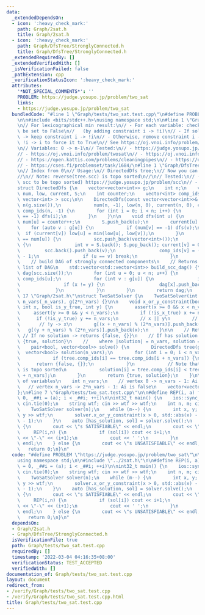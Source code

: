 ```yaml
---
data:
  _extendedDependsOn:
  - icon: ':heavy_check_mark:'
    path: Graph/2sat.h
    title: Graph/2sat.h
  - icon: ':heavy_check_mark:'
    path: Graph/DfsTree/StronglyConnected.h
    title: Graph/DfsTree/StronglyConnected.h
  _extendedRequiredBy: []
  _extendedVerifiedWith: []
  _isVerificationFailed: false
  _pathExtension: cpp
  _verificationStatusIcon: ':heavy_check_mark:'
  attributes:
    '*NOT_SPECIAL_COMMENTS*': ''
    PROBLEM: https://judge.yosupo.jp/problem/two_sat
    links:
    - https://judge.yosupo.jp/problem/two_sat
  bundledCode: "#line 1 \"Graph/tests/two_sat.test.cpp\"\n#define PROBLEM \"https://judge.yosupo.jp/problem/two_sat\"\
    \n\n#include <bits/stdc++.h>\nusing namespace std;\n\n#line 1 \"Graph/2sat.h\"\
    \n// For lexicographical min result:\n// - For each variable: check if it can\
    \ be set to False\n//   (by adding constraint i -> !i)\n// - If solver.solve()\
    \ -> keep constraint i -> !i\n// - Otherwise, remove constraint i -> !i, and add\
    \ !i -> i to force it to True\n// See https://oj.vnoi.info/problem/icpc21_mt_i\n\
    \n// Variables: 0 -> n-1\n// Tested:\n// - https://judge.yosupo.jp/problem/two_sat\n\
    // - https://oj.vnoi.info/problem/twosat\n// - https://oj.vnoi.info/problem/elect\n\
    // - https://open.kattis.com/problems/cleaningpipes\n// - https://oj.vnoi.info/problem/icpc21_mt_i\n\
    // - https://cses.fi/problemset/task/1684/\n#line 1 \"Graph/DfsTree/StronglyConnected.h\"\
    \n// Index from 0\n// Usage:\n// DirectedDfs tree;\n// Now you can use tree.scc\n\
    //\n// Note: reverse(tree.scc) is topo sorted\n//\n// Tested:\n// - (requires\
    \ scc to be topo sorted) https://judge.yosupo.jp/problem/scc\n// - https://cses.fi/problemset/task/1686/\n\
    struct DirectedDfs {\n    vector<vector<int>> g;\n    int n;\n    vector<int>\
    \ num, low, current, S;\n    int counter;\n    vector<int> comp_ids;\n    vector<\
    \ vector<int> > scc;\n\n    DirectedDfs(const vector<vector<int>>& _g) : g(_g),\
    \ n(g.size()),\n            num(n, -1), low(n, 0), current(n, 0), counter(0),\
    \ comp_ids(n, -1) {\n        for (int i = 0; i < n; i++) {\n            if (num[i]\
    \ == -1) dfs(i);\n        }\n    }\n\n    void dfs(int u) {\n        low[u] =\
    \ num[u] = counter++;\n        S.push_back(u);\n        current[u] = 1;\n    \
    \    for (auto v : g[u]) {\n            if (num[v] == -1) dfs(v);\n          \
    \  if (current[v]) low[u] = min(low[u], low[v]);\n        }\n        if (low[u]\
    \ == num[u]) {\n            scc.push_back(vector<int>());\n            while (1)\
    \ {\n                int v = S.back(); S.pop_back(); current[v] = 0;\n       \
    \         scc.back().push_back(v);\n                comp_ids[v] = ((int) scc.size())\
    \ - 1;\n                if (u == v) break;\n            }\n        }\n    }\n\n\
    \    // build DAG of strongly connected components\n    // Returns: adjacency\
    \ list of DAG\n    std::vector<std::vector<int>> build_scc_dag() {\n        std::vector<std::vector<int>>\
    \ dag(scc.size());\n        for (int u = 0; u < n; u++) {\n            int x =\
    \ comp_ids[u];\n            for (int v : g[u]) {\n                int y = comp_ids[v];\n\
    \                if (x != y) {\n                    dag[x].push_back(y);\n   \
    \             }\n            }\n        }\n        return dag;\n    }\n};\n#line\
    \ 17 \"Graph/2sat.h\"\nstruct TwoSatSolver {\n    TwoSatSolver(int _n_vars) :\
    \ n_vars(_n_vars), g(2*n_vars) {}\n\n    void x_or_y_constraint(bool is_x_true,\
    \ int x, bool is_y_true, int y) {\n        assert(x >= 0 && x < n_vars);\n   \
    \     assert(y >= 0 && y < n_vars);\n        if (!is_x_true) x += n_vars;\n  \
    \      if (!is_y_true) y += n_vars;\n        // x || y\n        // !x -> y\n \
    \       // !y -> x\n        g[(x + n_vars) % (2*n_vars)].push_back(y);\n     \
    \   g[(y + n_vars) % (2*n_vars)].push_back(x);\n    }\n\n    // Returns:\n   \
    \ // If no solution -> returns {false, {}}\n    // If has solution -> returns\
    \ {true, solution}\n    //    where |solution| = n_vars, solution = true / false\n\
    \    pair<bool, vector<bool>> solve() {\n        DirectedDfs tree(g);\n      \
    \  vector<bool> solution(n_vars);\n        for (int i = 0; i < n_vars; i++) {\n\
    \            if (tree.comp_ids[i] == tree.comp_ids[i + n_vars]) {\n          \
    \      return {false, {}};\n            }\n            // Note that reverse(tree.scc)\
    \ is topo sorted\n            solution[i] = tree.comp_ids[i] < tree.comp_ids[i\
    \ + n_vars];\n        }\n        return {true, solution};\n    }\n\n    // number\
    \ of variables\n    int n_vars;\n    // vertex 0 -> n_vars - 1: Ai is true\n \
    \   // vertex n_vars -> 2*n_vars - 1: Ai is false\n    vector<vector<int>> g;\n\
    };\n#line 7 \"Graph/tests/two_sat.test.cpp\"\n\n#define REP(i, a) for (int i =\
    \ 0, _##i = (a); i < _##i; ++i)\n\nint32_t main() {\n    ios::sync_with_stdio(0);\
    \ cin.tie(0);\n    string wtf; cin >> wtf >> wtf;\n    int n, m; cin >> n >> m;\n\
    \    TwoSatSolver solver(n);\n    while (m--) {\n        int x, y; cin >> x >>\
    \ y >> wtf;\n        solver.x_or_y_constraint(x > 0, std::abs(x) - 1, y > 0, std::abs(y)\
    \ - 1);\n    }\n    auto [has_solution, sol] = solver.solve();\n    if (has_solution)\
    \ {\n        cout << \"s SATISFIABLE\" << endl;\n        cout << \"v \";\n   \
    \     REP(i,n) {\n            if (sol[i]) cout << i+1;\n            else cout\
    \ << \"-\" << (i+1);\n            cout << ' ';\n        }\n        cout << 0 <<\
    \ endl;\n    } else {\n        cout << \"s UNSATISFIABLE\" << endl;\n    }\n \
    \   return 0;\n}\n"
  code: "#define PROBLEM \"https://judge.yosupo.jp/problem/two_sat\"\n\n#include <bits/stdc++.h>\n\
    using namespace std;\n\n#include \"../2sat.h\"\n\n#define REP(i, a) for (int i\
    \ = 0, _##i = (a); i < _##i; ++i)\n\nint32_t main() {\n    ios::sync_with_stdio(0);\
    \ cin.tie(0);\n    string wtf; cin >> wtf >> wtf;\n    int n, m; cin >> n >> m;\n\
    \    TwoSatSolver solver(n);\n    while (m--) {\n        int x, y; cin >> x >>\
    \ y >> wtf;\n        solver.x_or_y_constraint(x > 0, std::abs(x) - 1, y > 0, std::abs(y)\
    \ - 1);\n    }\n    auto [has_solution, sol] = solver.solve();\n    if (has_solution)\
    \ {\n        cout << \"s SATISFIABLE\" << endl;\n        cout << \"v \";\n   \
    \     REP(i,n) {\n            if (sol[i]) cout << i+1;\n            else cout\
    \ << \"-\" << (i+1);\n            cout << ' ';\n        }\n        cout << 0 <<\
    \ endl;\n    } else {\n        cout << \"s UNSATISFIABLE\" << endl;\n    }\n \
    \   return 0;\n}\n"
  dependsOn:
  - Graph/2sat.h
  - Graph/DfsTree/StronglyConnected.h
  isVerificationFile: true
  path: Graph/tests/two_sat.test.cpp
  requiredBy: []
  timestamp: '2022-03-04 04:16:35+08:00'
  verificationStatus: TEST_ACCEPTED
  verifiedWith: []
documentation_of: Graph/tests/two_sat.test.cpp
layout: document
redirect_from:
- /verify/Graph/tests/two_sat.test.cpp
- /verify/Graph/tests/two_sat.test.cpp.html
title: Graph/tests/two_sat.test.cpp
---
```

